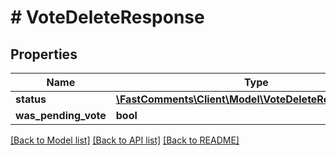 # # VoteDeleteResponse

## Properties

Name | Type | Description | Notes
------------ | ------------- | ------------- | -------------
**status** | [**\FastComments\Client\Model\VoteDeleteResponseStatus**](VoteDeleteResponseStatus.md) |  |
**was_pending_vote** | **bool** |  | [optional]

[[Back to Model list]](../../README.md#models) [[Back to API list]](../../README.md#endpoints) [[Back to README]](../../README.md)
